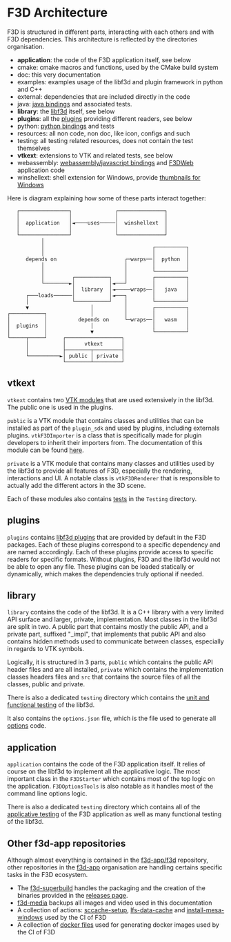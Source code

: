 # F3D Architecture

F3D is structured in different parts, interacting with each others and with F3D dependencies.
This architecture is reflected by the directories organisation.

- **application**: the code of the F3D application itself, see below
- cmake: cmake macros and functions, used by the CMake build system
- doc: this very documentation
- examples: examples usage of the libf3d and plugin framework in python and C++
- external: dependencies that are included directly in the code
- java: [java bindings](../libf3d/LANGUAGE_BINDINGS.md#java-experimental) and associated tests.
- **library**: the [libf3d](../libf3d/README_LIBF3D.md) itself, see below
- **plugins**: all the [plugins](../libf3d/PLUGINS.md) providing different readers, see below
- python: [python bindings](../libf3d/LANGUAGE_BINDINGS.md#python) and tests
- resources: all non code, non doc, like icon, configs and such
- testing: all testing related resources, does not contain the test themselves
- **vtkext**: extensions to VTK and related tests, see below
- webassembly: [webassembly/javascript bindings](../libf3d/LANGUAGE_BINDINGS.md#javascript-experimental) and [F3DWeb](https://f3d.app/web/) application code
- winshellext: shell extension for Windows, provide [thumbnails for Windows](../user/DESKTOP_INTEGRATION.md#windows)

Here is diagram explaining how some of these parts interact together:

```
   ┌────────────────┐              ┌───────────────┐
   │                │              │               │
   │  application   │◄────uses─────│  winshellext  │
   │                │              │               │
   └────────────────┘              └───────────────┘
           │
           │                                   ┌──────────┐
           │                                   │          │
      depends on                      ┌─warps──│  python  │
           │                          │        │          │
           │                          │        └──────────┘
           │         ┌───────────┐    │        ┌──────────┐
           └────────►│           │◄───┘        │          │
                     │  library  │◄─────wraps──│   java   │
      ┌───loads──────│           │◄───┐        │          │
      │              └───────────┘    │        └──────────┘
      ▼                    │          │        ┌──────────┐
┌───────────┐              │          │        │          │
│           │          depends on     └─wraps──│   wasm   │
│  plugins  │              │                   │          │
│           │              ▼                   └──────────┘
└─────┬─────┘     ┌──────────────────┐
      │           │      vtkext      │
      │           ├────────┬─────────┤
      └──────────►│ public │ private │
                  └────────┴─────────┘
```

## vtkext

`vtkext` contains two [VTK modules](https://docs.vtk.org/en/latest/api/cmake/ModuleSystem.html) that are used extensively in the libf3d. The public one is used in the plugins.

`public` is a VTK module that contains classes and utilities that can be installed as part of the `plugin_sdk` and used by plugins, including externals plugins. `vtkF3DImporter` is a class
that is specifically made for plugin developers to inherit their importers from. The documentation of this module can be found [here](https://f3d.app/doc/libf3d/vtkext_doxygen/).

`private` is a VTK module that contains many classes and utilities used by the libf3d to provide all features of F3D, especially the rendering, interactions and UI.
A notable class is `vtkF3DRenderer` that is responsible to actually add the different actors in the 3D scene.

Each of these modules also contains [tests](TESTING.md#vtkextensions-layer) in the `Testing` directory.

## plugins

`plugins` contains [libf3d plugins](../libf3d/PLUGINS.md) that are provided by default in the F3D packages. Each of these plugins correspond to a specific dependency and are named accordingly. Each of these plugins provide access to specific readers for specific formats. Without plugins, F3D and the libf3d would not be able to open any file. These plugins can be loaded statically or dynamically, which makes the dependencies truly optional if needed.

## library

`library` contains the code of the libf3d. It is a C++ library with a very limited API surface and larger, private, implementation.
Most classes in the libf3d are split in two. A public part that contains mostly the public API, and a private part, suffixed "\_impl", that implements that public API
and also contains hidden methods used to communicate between classes, especially in regards to VTK symbols.

Logically, it is structured in 3 parts, `public` which contains the public API header files and are all installed, `private` which contains the implementation classes headers files and `src` that contains the source files of all the classes, public and private.

There is also a dedicated `testing` directory which contains the [unit and functional testing](TESTING.md#library-layer) of the libf3d.

It also contains the `options.json` file, which is the file used to generate all [options](../libf3d/OPTIONS.md) code.

## application

`application` contains the code of the F3D application itself. It relies of course on the libf3d to implement all the applicative logic.
The most important class in the `F3DStarter` which contains most of the top logic on the application. `F3DOptionsTools` is also notable as it handles most of
the command line options logic.

There is also a dedicated `testing` directory which contains all of the [applicative testing](TESTING.md#application-layer) of the F3D application as well as many functional testing of the libf3d.

## Other f3d-app repositories

Although almost everything is contained in the [f3d-app/f3d](https://github.com/f3d-app/f3d) repository, other repositories in the [f3d-app](https://github.com/f3d-app) organisation are handling certains specific tasks in the F3D ecosystem.

- The [f3d-superbuild](https://github.com/f3d-app/f3d-superbuild) handles the packaging and the creation of the binaries provided in the [releases page](https://github.com/f3d-app/f3d/releases).
- [f3d-media](https://github.com/f3d-app/f3d-media) backups all images and video used in this documentation
- A collection of actions: [sccache-setup](https://github.com/f3d-app/sccache-setup-action), [lfs-data-cache](https://github.com/f3d-app/lfs-data-cache-action) and [install-mesa-windows](https://github.com/f3d-app/install-mesa-windows-action) used by the CI of F3D
- A collection of [docker files](https://github.com/f3d-app/f3d-docker-images) used for generating docker images used by the CI of F3D
